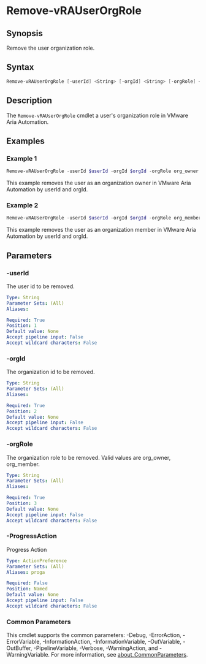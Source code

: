 # Remove-vRAUserOrgRole

## Synopsis

Remove the user organization role.

## Syntax

```powershell
Remove-vRAUserOrgRole [-userId] <String> [-orgId] <String> [-orgRole] <String> [-ProgressAction <ActionPreference>] [<CommonParameters>]
```

## Description

The `Remove-vRAUserOrgRole` cmdlet a user's organization role in VMware Aria Automation.

## Examples

### Example 1

```powershell
Remove-vRAUserOrgRole -userId $userId -orgId $orgId -orgRole org_owner
```

This example removes the user as an organization owner in VMware Aria Automation by userId and orgId.

### Example 2

```powershell
Remove-vRAUserOrgRole -userId $userId -orgId $orgId -orgRole org_member
```

This example removes the user as an organization member in VMware Aria Automation by userId and orgId.

## Parameters

### -userId

The user id to be removed.

```yaml
Type: String
Parameter Sets: (All)
Aliases:

Required: True
Position: 1
Default value: None
Accept pipeline input: False
Accept wildcard characters: False
```

### -orgId

The organization id to be removed.

```yaml
Type: String
Parameter Sets: (All)
Aliases:

Required: True
Position: 2
Default value: None
Accept pipeline input: False
Accept wildcard characters: False
```

### -orgRole

The organization role to be removed. Valid values are org_owner, org_member.

```yaml
Type: String
Parameter Sets: (All)
Aliases:

Required: True
Position: 3
Default value: None
Accept pipeline input: False
Accept wildcard characters: False
```

### -ProgressAction

Progress Action

```yaml
Type: ActionPreference
Parameter Sets: (All)
Aliases: proga

Required: False
Position: Named
Default value: None
Accept pipeline input: False
Accept wildcard characters: False
```

### Common Parameters

This cmdlet supports the common parameters: -Debug, -ErrorAction, -ErrorVariable, -InformationAction, -InformationVariable, -OutVariable, -OutBuffer, -PipelineVariable, -Verbose, -WarningAction, and -WarningVariable. For more information, see [about_CommonParameters](http://go.microsoft.com/fwlink/?LinkID=113216).
